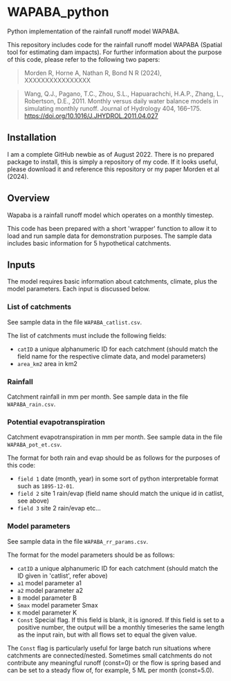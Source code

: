 # WAPABA_python
Python implementation of the rainfall runoff model WAPABA.

This repository includes code for the rainfall runoff model WAPABA (Spatial tool for estimating dam impacts). For further information about the purpose of this code, please refer to the following two papers:

> Morden R, Horne A, Nathan R, Bond N R (2024), XXXXXXXXXXXXXXXX

> Wang, Q.J., Pagano, T.C., Zhou, S.L., Hapuarachchi, H.A.P., Zhang, L., Robertson, D.E., 2011. Monthly versus daily water balance models in simulating monthly runoff. Journal of Hydrology 404, 166–175. https://doi.org/10.1016/J.JHYDROL.2011.04.027

## Installation
I am a complete GitHub newbie as of August 2022. There is no prepared package to install, this is simply a repository of my code. If it looks useful, please download it and reference this repository or my paper Morden et al (2024).

## Overview
Wapaba is a rainfall runoff model which operates on a monthly timestep.

This code has been prepared with a short 'wrapper' function to allow it to load and run sample data for demonstration purposes. The sample data includes basic information for 5 hypothetical catchments.

## Inputs
The model requires basic information about catchments, climate, plus the model parameters. Each input is discussed below.
    
### List of catchments   
See sample data in the file `WAPABA_catlist.csv`.

The list of catchments must include the following fields:
                    
* `catID`      a unique alphanumeric ID for each catchment (should match the field name for the respective climate data, and model parameters)
* `area_km2`   area in km2
    
### Rainfall
Catchment rainfall in mm per month. See sample data in the file `WAPABA_rain.csv`.

### Potential evapotranspiration
Catchment evapotranspiration in mm per month. See sample data in the file `WAPABA_pot_et.csv`.

The format for both rain and evap should be as follows for the purposes of this code:

* `field 1`    date (month, year) in some sort of python interpretable format such as `1895-12-01`.
* `field 2`    site 1 rain/evap (field name should match the unique id in catlist, see above)
* `field 3`    site 2 rain/evap
etc...
    
### Model parameters
See sample data in the file `WAPABA_rr_params.csv`.

The format for the model parameters should be as follows:
                    
* `catID`    a unique alphanumeric ID for each catchment (should match the ID given in 'catlist', refer above)
* `a1`       model parameter a1
* `a2`       model parameter a2
* `B`        model parameter B
* `Smax`     model parameter Smax
* `K`        model parameter K
* `Const`    Special flag. If this field is blank, it is ignored. If this field is set to a positive number, the output will be a monthly timeseries the same length as the input rain, but with all flows set to equal the given value.

The `Const` flag is particularly useful for large batch run situations where catchments are connected/nested. Sometimes small catchments do not contribute any meaningful runoff (const=0) or the flow is spring based and can be set to a steady flow of, for example, 5 ML per month (const=5.0).
